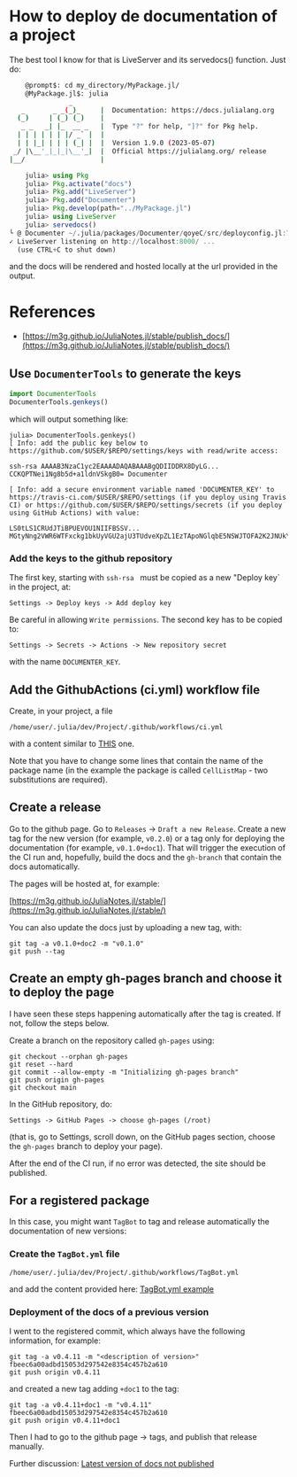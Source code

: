 # How to deploy de documentation of a project

The best tool I know for that is LiveServer and its servedocs() function. Just do:

```bash
    @prompt$: cd my_directory/MyPackage.jl/
    @MyPackage.jl$: julia
               _
   _       _ _(_)_     |  Documentation: https://docs.julialang.org
  (_)     | (_) (_)    |
   _ _   _| |_  __ _   |  Type "?" for help, "]?" for Pkg help.
  | | | | | | |/ _` |  |
  | | |_| | | | (_| |  |  Version 1.9.0 (2023-05-07)
 _/ |\__'_|_|_|\__'_|  |  Official https://julialang.org/ release
|__/                   |
```
```julia
    julia> using Pkg
    julia> Pkg.activate("docs")
    julia> Pkg.add("LiveServer")
    julia> Pkg.add("Documenter")
    julia> Pkg.develop(path="../MyPackage.jl")
    julia> using LiveServer
    julia> servedocs()
└ @ Documenter ~/.julia/packages/Documenter/qoyeC/src/deployconfig.jl:76
✓ LiveServer listening on http://localhost:8000/ ...
  (use CTRL+C to shut down)
```

and the docs will be rendered and hosted locally at the url provided in the output.

# References
+ [https://m3g.github.io/JuliaNotes.jl/stable/publish_docs/](https://m3g.github.io/JuliaNotes.jl/stable/publish_docs/)

## Use `DocumenterTools` to generate the keys

```julia
import DocumenterTools
DocumenterTools.genkeys()
```

which will output something like:

```julia-repl
julia> DocumenterTools.genkeys()
[ Info: add the public key below to https://github.com/$USER/$REPO/settings/keys with read/write access:

ssh-rsa AAAAB3NzaC1yc2EAAAADAQABAAABgQDIIDDRX8DyLG... CCKQPTNei1Ng8b5d+a1ldnVSkgB0= Documenter

[ Info: add a secure environment variable named 'DOCUMENTER_KEY' to https://travis-ci.com/$USER/$REPO/settings (if you deploy using Travis CI) or https://github.com/$USER/$REPO/settings/secrets (if you deploy using GitHub Actions) with value:

LS0tLS1CRUdJTiBPUEVOU1NIIFBSSV... MGtyNng2VWR6WTFxckg1bkUyVGU2ajU3TUdveXpZL1EzTApoNGlqbE5NSWJTOFA2K2JNUkYxVFVCUzdQbC9mZDlTZWJKYTlKdWpMamtnNWRiblJFSkpESmpDTzNzSjZ4d0VCUmV2WmJSCnZtV2lkWkVnQnlPUFVsQUFBQUNrUnZZM1Z0Wlc1MFpYST0KLS0tLS1FTkQgT1BFTlNTSCBQUklWQVRFIEtFWS0tLS0tCg==
```

### Add the keys to the github repository

The first key, starting with `ssh-rsa ` must be copied as a new "Deploy key` in the project, at: 

`Settings -> Deploy keys -> Add deploy key`

Be careful in allowing `Write permissions`. The second key has to be copied to:

`Settings -> Secrets -> Actions -> New repository secret` 

with the name `DOCUMENTER_KEY`.

## Add the GithubActions (ci.yml) workflow file

Create, in your project, a file 
```
/home/user/.julia/dev/Project/.github/workflows/ci.yml
```
with a content similar to [THIS](https://github.com/m3g/CellListMap.jl/blob/main/.github/workflows/ci.yml) one.

Note that you have to change some lines that contain the name of the
package name (in the example the package is called `CellListMap` - two substitutions are required).

## Create a release

Go to the github page. Go to `Releases` $\rightarrow$ `Draft a new Release`. Create a new tag for the new version (for example, `v0.2.0`) or a tag only for deploying the documentation (for example, `v0.1.0+doc1`). That will trigger the execution of the CI run and, hopefully, build the docs and the `gh-branch` that contain the docs automatically. 

The pages will be hosted at, for example:

[https://m3g.github.io/JuliaNotes.jl/stable/](https://m3g.github.io/JuliaNotes.jl/stable/)

You can also update the docs just by uploading a new tag, with:

```
git tag -a v0.1.0+doc2 -m "v0.1.0"
git push --tag
```

## Create an empty gh-pages branch and choose it to deploy the page

I have seen these steps happening automatically after the tag is created. If not, follow the steps below. 

Create a branch on the repository called `gh-pages` using: 

```
git checkout --orphan gh-pages
git reset --hard
git commit --allow-empty -m "Initializing gh-pages branch"
git push origin gh-pages
git checkout main
```

In the GitHub repository, do:

```
Settings -> GitHub Pages -> choose gh-pages (/root)
```

(that is, go to Settings, scroll down, on the GitHub pages section, choose the `gh-pages` branch to deploy your page).

After the end of the CI run, if no error was detected, the site should be published.

## For a registered package

In this case, you might want `TagBot` to tag and release automatically the documentation of new versions:

### Create the `TagBot.yml` file

```
/home/user/.julia/dev/Project/.github/workflows/TagBot.yml
```
and add the content provided here: [TagBot.yml example](https://github.com/JuliaRegistries/TagBot/blob/master/README.md)

### Deployment of the docs of a previous version

I went to the registered commit, which always have the following information, for example:

```
git tag -a v0.4.11 -m "<description of version>" fbeec6a00adbd15053d297542e8354c457b2a610
git push origin v0.4.11
```

and created a new tag adding `+doc1` to the tag:

```
git tag -a v0.4.11+doc1 -m "v0.4.11" fbeec6a00adbd15053d297542e8354c457b2a610
git push origin v0.4.11+doc1
```

Then I had to go to the github page -> tags, and publish that release manually.

Further discussion:
[Latest version of docs not published](https://discourse.julialang.org/t/latest-version-of-docs-not-published-github-actions-tagbot/50634/1)